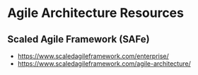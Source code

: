 
# Agile Architecture Resources


## Scaled Agile Framework (SAFe)
- https://www.scaledagileframework.com/enterprise/
- https://www.scaledagileframework.com/agile-architecture/

